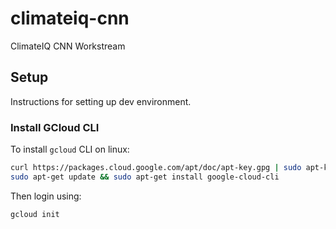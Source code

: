 # climateiq-cnn
ClimateIQ CNN Workstream

## Setup

Instructions for setting up dev environment.

### Install GCloud CLI

To install `gcloud` CLI on linux:

```sh
curl https://packages.cloud.google.com/apt/doc/apt-key.gpg | sudo apt-key --keyring /usr/share/keyrings/cloud.google.gpg add -
sudo apt-get update && sudo apt-get install google-cloud-cli
```

Then login using:

```sh
gcloud init
```
